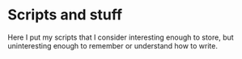# Scripts and stuff
Here I put my scripts that I consider interesting enough to store, but uninteresting enough to remember or understand how to write.
